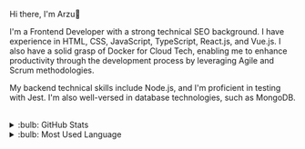 Hi there, I'm Arzu👋 

I'm a Frontend Developer with a strong technical SEO background. I have experience in HTML, CSS, JavaScript, TypeScript, React.js, and Vue.js. I also have a solid grasp of Docker for Cloud Tech, enabling me to enhance productivity through the development process by leveraging Agile and Scrum methodologies. 

My backend technical skills include Node.js, and I'm proficient in testing with Jest. I'm also well-versed in database technologies, such as MongoDB.


 <br />
 <details>
 <summary>:bulb: GitHub Stats</summary>
 <img src="https://github-readme-stats.vercel.app/api?username=arzucaner&show_icons=true&theme=dracula">
 </details>
 
 <details>
 <summary>:bulb: Most Used Language</summary>
 <img src="https://github-readme-stats.vercel.app/api/top-langs/?username=arzucaner&layout=compact">
 </details>         
 
 
 
 
        
